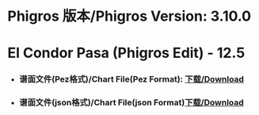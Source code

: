 
# Phigros 版本/Phigros Version:  3.10.0

# __El Condor Pasa (Phigros Edit) - 12.5__

- ### __谱面文件(Pez格式)/Chart File(Pez Format):  [下载/Download](https://github.com/Po6647A/PAR/releases/download/3.10.0/0)__

- ### __谱面文件(json格式)/Chart File(json Format)[下载/Download](https://github.com/Po6647A/PAR/releases/download/3.10.0/691.json)__

